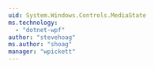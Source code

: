 ```yaml
---
uid: System.Windows.Controls.MediaState
ms.technology: 
  - "dotnet-wpf"
author: "stevehoag"
ms.author: "shoag"
manager: "wpickett"
---
```

